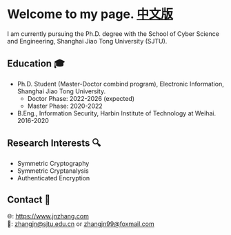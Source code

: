 # Welcome to my page. [中文版](index_cn.md)
I am currently pursuing the Ph.D. degree with the School of Cyber Science and Engineering, Shanghai Jiao Tong University (SJTU). 

## Education &#x1F393;
- Ph.D. Student (Master-Doctor combind program), Electronic Information, Shanghai Jiao Tong University.
    - Doctor Phase: 2022-2026 (expected)
    - Master Phase: 2020-2022
- B.Eng., Information Security, Harbin Institute of Technology at Weihai. 2016-2020

## Research Interests &#x1F50D;
- Symmetric Cryptography
- Symmetric Cryptanalysis
- Authenticated Encryption

## Contact &#x1F4AC;
&#x1F310;: <https://www.jnzhang.com>  
&#x1F4E7;: <zhangjn@sjtu.edu.cn> or <zhangjn99@foxmail.com>
